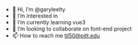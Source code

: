 - 👋 Hi, I’m @garyleelty
- 👀 I’m interested in 
- 🌱 I’m currently learning vue3
- 💞️ I’m looking to collaborate on font-end project
- 📫 How to reach me til50@pitt.edu

<!---
garyleelty/garyleelty is a ✨ special ✨ repository because its `README.md` (this file) appears on your GitHub profile.
You can click the Preview link to take a look at your changes.
--->
